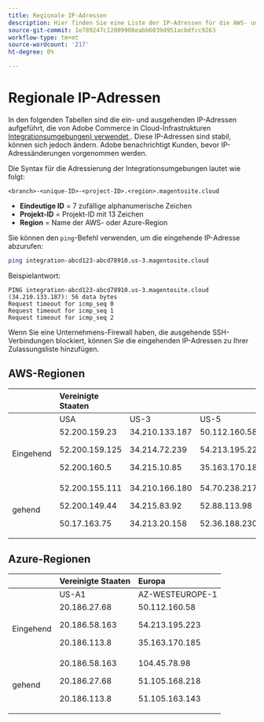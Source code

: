 ```yaml
---
title: Regionale IP-Adressen
description: Hier finden Sie eine Liste der IP-Adressen für die AWS- und Azure-Regionen, die von Adobe Commerce in der Cloud-Infrastruktur für Integrationsumgebungen verwendet werden.
source-git-commit: 1e789247c12009908eabb6039d951acbdfcc9263
workflow-type: tm+mt
source-wordcount: '217'
ht-degree: 0%

---
```


# Regionale IP-Adressen

In den folgenden Tabellen sind die ein- und ausgehenden IP-Adressen aufgeführt, die von Adobe Commerce in Cloud-Infrastrukturen [Integrationsumgebungen) verwendet ](../architecture/pro-architecture.md#integration-environment). Diese IP-Adressen sind stabil, können sich jedoch ändern. Adobe benachrichtigt Kunden, bevor IP-Adressänderungen vorgenommen werden.

Die Syntax für die Adressierung der Integrationsumgebungen lautet wie folgt:

```text
<branch>-<unique-ID>-<project-ID>.<region>.magentosite.cloud
```

- **Eindeutige ID** = 7 zufällige alphanumerische Zeichen
- **Projekt-ID** = Projekt-ID mit 13 Zeichen
- **Region** = Name der AWS- oder Azure-Region

Sie können den `ping`-Befehl verwenden, um die eingehende IP-Adresse abzurufen:

```bash
ping integration-abcd123-abcd78910.us-3.magentosite.cloud
```

Beispielantwort:

```console
PING integration-abcd123-abcd78910.us-3.magentosite.cloud (34.210.133.187): 56 data bytes
Request timeout for icmp_seq 0
Request timeout for icmp_seq 1
Request timeout for icmp_seq 2
```

Wenn Sie eine Unternehmens-Firewall haben, die ausgehende SSH-Verbindungen blockiert, können Sie die eingehenden IP-Adressen zu Ihrer Zulassungsliste hinzufügen.

## AWS-Regionen

|     | Vereinigte Staaten |       |      | Europa |      |      |      | Asien-Pazifik |
| --- | :------------ | :---- | :--- | :----- | :--- | :--- | :--- | :----------- |
|     | USA | US-3 | US-5 | EU | EU-3 | EU-5 | EU-6 | AP-3 |
| Eingehend | <!--US-->52.200.159.23<p>52.200.159.125<p>52.200.160.5 | <!--US-3-->34.210.133.187<p>34.214.72.239<p>34.215.10.85 | <!--US-5-->50.112.160.58<p>54.213.195.223<p>35.163.170.185 | <!--EU-->52.209.44.44<p>52.209.23.96<p>52.51.117.101 | <!--EU-3-->34.240.75.192<p>34.251.110.37<p>52.19.113.35 | <!--EU-5-->35.157.81.88<p>3.122.198.131<p>52.28.102.195 | <!--EU-6-->35.181.23.47<p>35.181.24.165<p>35.180.237.48 | <!--AP-3-->52.65.39.201<p>52.65.10.202<p>52.65.30.37 |
| gehend | <!--US-->52.200.155.111<p>52.200.149.44<p>50.17.163.75 | <!--US-3-->34.210.166.180<p>34.215.83.92<p>34.213.20.158 | <!--US-5-->54.70.238.217<p>52.88.113.98<p>52.36.188.230 | <!--EU-->52.51.163.159<p>52.209.44.60<p>52.208.156.247 | <!--EU-3-->34.240.57.142<p>52.16.140.48<p>52.209.134.55 | <!--EU-5-->3.121.163.221<p>3.121.79.229<p>18.197.3.230 | <!--EU-6-->52.47.155.26<p>35.181.0.157<p>35.181.12.15 | <!--AP-3-->52.65.143.178<p>13.54.80.197<p>52.62.224.4 |

## Azure-Regionen

|          | Vereinigte Staaten | Europa |
| -------- | :-------------- | :-------------- |
|          | US-A1 | AZ-WESTEUROPE-1 |
| Eingehend | <!--US-A1--> 20.186.27.68<p>20.186.58.163<p>20.186.113.8 | <!--AZ-W-1-->50.112.160.58<p>54.213.195.223<p>35.163.170.185 |
| gehend | <!--US-A1-->20.186.58.163<p>20.186.27.68<p>20.186.113.8 | <!--AZ-W-1-->104.45.78.98<p>51.105.168.218<p>51.105.163.143 |
